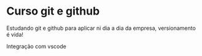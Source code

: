# Curso git e github

Estudando git e github para aplicar ni dia a dia da empresa, versionamento é vida!

Integração com vscode